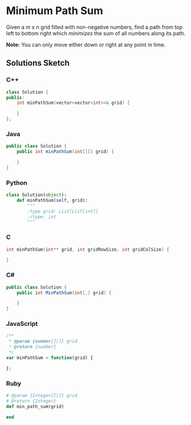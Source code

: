 # Minimum Path Sum

Given a *m* x *n* grid filled with non-negative numbers, find a path from top left to bottom right which *minimizes* the sum of all numbers along its path.

**Note:** You can only move either down or right at any point in time.

## Solutions Sketch

### C++
```C++
class Solution {
public:
    int minPathSum(vector<vector<int>>& grid) {

    }
};
```

### Java
```Java
public class Solution {
    public int minPathSum(int[][] grid) {

    }
}
```

### Python
```Python
class Solution(object):
    def minPathSum(self, grid):
        """
        :type grid: List[List[int]]
        :rtype: int
        """
```

### C
```C
int minPathSum(int** grid, int gridRowSize, int gridColSize) {

}
```

### C# 
```C#
public class Solution {
    public int MinPathSum(int[,] grid) {

    }
}
```

### JavaScript
```JavaScript
/**
 * @param {number[][]} grid
 * @return {number}
 */
var minPathSum = function(grid) {

};
```

### Ruby
```Ruby
# @param {Integer[][]} grid
# @return {Integer}
def min_path_sum(grid)

end
```
